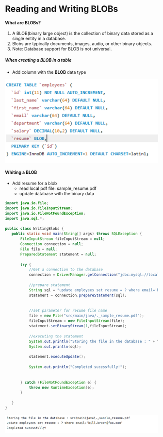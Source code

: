 # Reading and Writing BLOBs

#### What are BLOBs?
1. A BLOB(binary large object) is the collection of binary data stored as a single entity in a database.
2. Blobs are typically documents, images, audio, or other binary objects.
3. Note: Database support for BLOB is not universal.

##### When creating a BLOB in a table
+ Add column with the **BLOB** data type 

![clipboard.png](iY9wyw8oI-clipboard.png)

#### Whiting a BLOB
* Add resume for a blob
  * read local pdf file: sample_resume.pdf
  * update database with the binary data 
 
 ````java
import java.io.File;
import java.io.FileInputStream;
import java.io.FileNotFoundException;
import java.sql.*;

public class WritingBlobs {
    public static void main(String[] args) throws SQLException {
        FileInputStream fileInputStream = null;
        Connection connection = null;
        File file = null;
        PreparedStatement statement = null;

        try {
            //Get a connection to the database
            connection = DriverManager.getConnection("jdbc:mysql://localhost:3306/demo", "student", "student");

            //prepare statement
            String sql = "update employees set resume = ? where email='bill.brown@foo.com'";
            statement = connection.prepareStatement(sql);


            //set parameter for resume file name
            file = new File("src/main/java/._sample_resume.pdf");
            fileInputStream = new FileInputStream(file);
            statement.setBinaryStream(1,fileInputStream);

            //executing the statement
            System.out.println("Storing the file in the database : " + file);
            System.out.println(sql);

            statement.executeUpdate();

            System.out.println("Completed sucessfully!");


        } catch (FileNotFoundException e) {
            throw new RuntimeException(e);
        }

    }
}

````


![clipboard.png](ysRujFoS4-clipboard.png)
